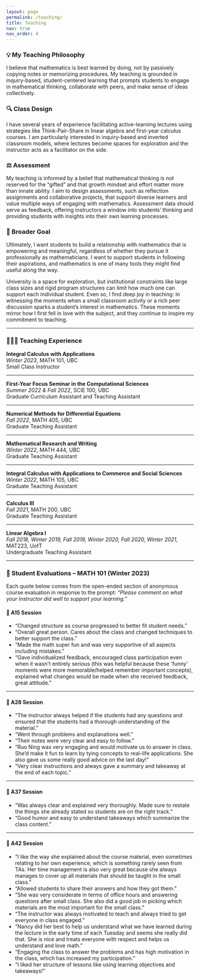 ```yaml
---
layout: page
permalink: /teaching/
title: Teaching
nav: true
nav_order: 4
---
```


### :bulb: My Teaching Philosophy

I believe that mathematics is best learned by doing, not by passively copying notes or memorizing procedures. My teaching is grounded in inquiry-based, student-centered learning that prompts students to engage in mathematical thinking, collaborate with peers, and make sense of ideas collectively.

### :mag: Class Design

I have several years of experience facilitating active-learning lectures using strategies like Think-Pair-Share in linear algebra and first-year calculus courses. I am particularly interested in inquiry-based and inverted classroom models, where lectures become spaces for exploration and the instructor acts as a facilitator on the side.

### :balance_scale: Assessment

My teaching is informed by a belief that mathematical thinking is not reserved for the “gifted” and that growth mindset and effort matter more than innate ability. I aim to design assessments, such as reflection assignments and collaborative projects, that support diverse learners and value multiple ways of engaging with mathematics. Assessment data should serve as feedback, offering instructors a window into students’ thinking and providing students with insights into their own learning processes.

### :seedling: Broader Goal

Ultimately, I want students to build a relationship with mathematics that is empowering and meaningful, regardless of whether they pursue it professionally as mathematicians. I want to support students in following their aspirations, and mathematics is one of many tools they might find useful along the way. 

University is a space for exploration, but institutional constraints like large class sizes and rigid program structures can limit how much one can support each individual student. Even so, I find deep joy in teaching: in witnessing the moments when a small classroom activity or a rich peer discussion sparks a student’s interest in mathematics. These moments mirror how I first fell in love with the subject, and they continue to inspire my commitment to teaching.

---
### 👩🏻‍🏫 Teaching Experience

**Integral Calculus with Applications**  
*Winter 2023*, MATH 101, UBC  
Small Class Instructor

---

**First-Year Focus Seminar in the Computational Sciences**  
*Summer 2022 & Fall 2022*, SCIE 100, UBC  
Graduate Curriculum Assistant and Teaching Assistant

---

**Numerical Methods for Differential Equations**  
*Fall 2022*, MATH 405, UBC  
Graduate Teaching Assistant

---

**Mathematical Research and Writing**  
*Winter 2022*, MATH 444, UBC  
Graduate Teaching Assistant

---

**Integral Calculus with Applications to Commerce and Social Sciences**  
*Winter 2022*, MATH 105, UBC  
Graduate Teaching Assistant

---

**Calculus III**  
*Fall 2021*, MATH 200, UBC  
Graduate Teaching Assistant

---

**Linear Algebra I**  
*Fall 2018, Winter 2019, Fall 2019, Winter 2020, Fall 2020, Winter 2021*, MAT223, UofT  
Undergraduate Teaching Assistant

---

### :memo: Student Evaluations – MATH 101 (Winter 2023)
Each quote below comes from the open-ended section of anonymous course evaluation in response to the prompt: *“Please comment on what your instructor did well to support your learning.”*

#### :large_blue_diamond: A15 Session

- “Changed structure as course progressed to better fit student needs.”
- “Overall great person. Cares about the class and changed techniques to better support the class.”
- “Made the math super fun and was very supportive of all aspects including mistakes.”
- “Gave individualized feedback, encouraged class participation even when it wasn't entirely serious (this was helpful because these 'funny' moments were more memorable/helped remember important concepts), explained what changes would be made when she received feedback, great attitude.”

---

#### :large_blue_diamond: A28 Session

- “The instructor always helped if the students had any questions and ensured that the students had a thorough understanding of the material.”
- “Went through problems and explanations well.”
- “Their notes were very clear and easy to follow.”
- “Ruo Ning was very engaging and would motivate us to answer in class. She’d make it fun to learn by tying concepts to real-life applications. She also gave us some really good advice on the last day!”
- “Very clear instructions and always gave a summary and takeaway at the end of each topic.”

---

#### :large_blue_diamond: A37 Session

- “Was always clear and explained very thoroughly. Made sure to restate the things she already stated so students are on the right track.”
- “Good humor and easy to understand takeaways which summarize the class content.”

---

#### :large_blue_diamond: A42 Session

- “I like the way she explained about the course material, even sometimes relating to her own experience, which is something rarely seen from TAs. Her time management is also very great because she always manages to cover up all materials that should be taught in the small class.”
- “Allowed students to share their answers and how they got them.”
- “She was very considerate in terms of office hours and answering questions after small class. She also did a good job in picking which materials are the most important for the small class.”
- “The instructor was always motivated to teach and always tried to get everyone in class engaged.”
- “Nancy did her best to help us understand what we have learned during the lecture in the early time of each Tuesday and seems she really did that. She is nice and treats everyone with respect and helps us understand and love math.”
- “Engaging the class to answer the problems and has high motivation in the class, which has increased my participation.”
- “I liked her structure of lessons like using learning objectives and takeaways!”